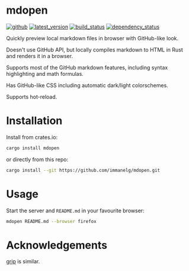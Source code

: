 # mdopen
[![github]](https://github.com/immanelg/mdopen)
[![latest_version]][crates.io]
[![build_status](https://github.com/immanelg/mdopen/actions/workflows/rust.yml/badge.svg)](https://github.com/immanelg/mdopen/actions)
[![dependency_status](https://deps.rs/repo/github/immanelg/mdopen/status.svg)](https://deps.rs/repo/github/immanelg/mdopen)

[github]: https://img.shields.io/badge/github-immanelg/mdopen-8da0cb?logo=github
[latest_version]: https://img.shields.io/crates/v/mdopen.svg?logo=rust
[crates.io]: https://crates.io/crates/mdopen

Quickly preview local markdown files in browser with GitHub-like look.

Doesn't use GitHub API, but locally compiles markdown to HTML in Rust and renders it in a browser.

Supports most of the GitHub markdown features, including syntax highlighting and math formulas.

Has GitHub-like CSS including automatic dark/light colorschemes.

Supports hot-reload.

# Installation

Install from crates.io:

```sh
cargo install mdopen
```

or directly from this repo:
```sh
cargo install --git https://github.com/immanelg/mdopen.git
```

# Usage

Start the server and `README.md` in your favourite browser:

```sh
mdopen README.md --browser firefox
```

# Acknowledgements
[grip](https://github.com/joeyespo/grip) is similar.
